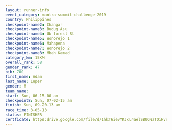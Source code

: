 ```yaml
---
layout: runner-info 
event_category: mantra-summit-challenge-2019 
country: Philippines
checkpoint-name2: Changar
checkpoint-name3: Budug Asu
checkpoint-name4: Ub forest St
checkpoint-name5: Wonorejo 1
checkpoint-name6: Mahapena
checkpoint-name7: Wonorejo 2
checkpoint-name8: Mbah Kamad
category_km: 15KM 
overall_rank: 58
gender_rank: 47
bib: 701
first_name: Adam
last_name: Luper
gender: M
team_name: 
start: Sun, 06-15-00 am
checkpoint8: Sun, 07-02-15 am
finish: Sun, 09-20-13 am
race_time: 3-05-13
status: FINISHER
certficate: https:drive.google.com/file/d/1hkT6ievYKJxL4aelSBUCNaTOiHvnU2HT/view?usp=sharing
---
```

